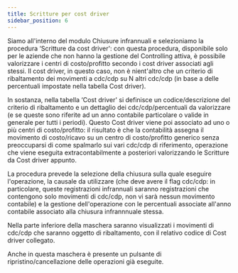 ```yaml
---
title: Scritture per cost driver
sidebar_position: 6
---
```


Siamo all'interno del modulo Chiusure infrannuali e selezioniamo la procedura ‘Scritture da cost driver': con questa procedura, disponibile solo per le aziende che non hanno la gestione del Controlling attiva, è possibile valorizzare i centri di costo/profitto secondo i cost driver associati agli stessi. Il cost driver, in questo caso, non è nient'altro che un criterio di ribaltamento dei movimenti a cdc/cdp su N altri cdc/cdp (in base a delle percentuali impostate nella tabella Cost driver).

In sostanza, nella tabella ‘Cost driver' si definisce un codice/descrizione del criterio di ribaltamento e un dettaglio dei cdc/cdp/percentuali da valorizzare (e se queste sono riferite ad un anno contabile particolare o valide in generale per tutti i periodi). Questo Cost driver viene poi associato ad uno o più centri di costo/profitto: il risultato è che la contabilità assegna il movimento di costo/ricavo su un centro di costo/profitto generico senza preoccuparsi di come spalmarlo sui vari cdc/cdp di riferimento, operazione che viene eseguita extracontabilmente a posteriori valorizzando le Scritture da Cost driver appunto.

La procedura prevede la selezione della chiusura sulla quale eseguire l'operazione, la causale da utilizzare (che deve avere il flag cdc/cdp: in particolare, queste registrazioni infrannuali saranno registrazioni che contengono solo movimenti di cdc/cdp, non vi sarà nessun movimento contabile) e la gestione dell'operazione con le percentuali associate all'anno contabile associato alla chiusura infrannnuale stessa.

Nella parte inferiore della maschera saranno visualizzati i movimenti di cdc/cdp che saranno oggetto di ribaltamento, con il relativo codice di Cost driver collegato.

Anche in questa maschera è presente un pulsante di ripristino/cancellazione delle operazioni già eseguite.
